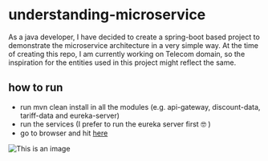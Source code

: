 # understanding-microservice
As a java developer, I have decided to create a spring-boot based project to demonstrate the microservice architecture in a very simple way.
At the time of creating this repo, I am currently working on Telecom domain, so the inspiration for the entities used in this project might reflect the same.

## how to run
- run mvn clean install in all the modules (e.g. api-gateway, discount-data, tariff-data and eureka-server)
- run the services (I prefer to run the eureka server first :nerd_face: )
- go to browser and hit [here](http://localhost:8999/tariffdata/12)


![This is an image]([https://myoctocat.com/assets/images/base-octocat.svg](https://lucid.app/lucidchart/d4e43a8e-e091-4e90-814d-4fe69c5a7640/edit?invitationId=inv_ff278325-f2f9-482f-b49e-dc4804749130#))
